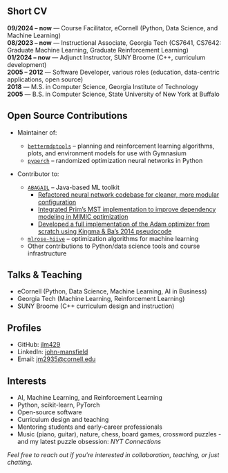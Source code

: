 ## Short CV

**09/2024 – now** — Course Facilitator, eCornell (Python, Data Science, and Machine Learning)  
**08/2023 – now** — Instructional Associate, Georgia Tech (CS7641, CS7642: Graduate Machine Learning, Graduate Reinforcement Learning)  
**01/2024 – now** — Adjunct Instructor, SUNY Broome (C++, curriculum development)  
**2005 – 2012** — Software Developer, various roles (education, data-centric applications, open source)  
**2018** — M.S. in Computer Science, Georgia Institute of Technology  
**2005** — B.S. in Computer Science, State University of New York at Buffalo  

## Open Source Contributions

- Maintainer of:  
  - [`bettermdptools`](https://github.com/jlm429/bettermdptools) – planning and reinforcement learning algorithms, plots, and environment models for use with Gymnasium  
  - [`pyperch`](https://github.com/jlm429/pyperch) – randomized optimization neural networks in Python  

- Contributor to:  
  - [`ABAGAIL`](https://github.com/pushkar/ABAGAIL) – Java-based ML toolkit  
    - [Refactored neural network codebase for cleaner, more modular configuration](https://github.com/pushkar/ABAGAIL/blob/master/src/func/nn/OptNetworkBuilder.java)  
    - [Integrated Prim’s MST implementation to improve dependency modeling in MIMIC optimization](https://github.com/pushkar/ABAGAIL/blob/master/src/util/graph/PrimsMST.java)  
    - [Developed a full implementation of the Adam optimizer from scratch using Kingma & Ba’s 2014 pseudocode](https://github.com/pushkar/ABAGAIL/blob/master/src/func/nn/backprop/Adam.java)  
  - [`mlrose-hiive`](https://github.com/hiive/mlrose-hiive) – optimization algorithms for machine learning  
  - Other contributions to Python/data science tools and course infrastructure  


## Talks & Teaching

- eCornell (Python, Data Science, Machine Learning, AI in Business)  
- Georgia Tech (Machine Learning, Reinforcement Learning)  
- SUNY Broome (C++ curriculum design and instruction)  

## Profiles

- GitHub: [jlm429](https://github.com/jlm429)  
- LinkedIn: [john-mansfield](https://www.linkedin.com/in/jlm429/)  
- Email: jm2935@cornell.edu  

## Interests

- AI, Machine Learning, and Reinforcement Learning  
- Python, scikit-learn, PyTorch  
- Open-source software  
- Curriculum design and teaching  
- Mentoring students and early-career professionals  
- Music (piano, guitar), nature, chess, board games, crossword puzzles - and my latest puzzle obsession: *NYT Connections*


*Feel free to reach out if you're interested in collaboration, teaching, or just chatting.*
